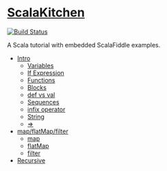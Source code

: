 # [ScalaKitchen](https://scalataiwan.github.io/ScalaKitchen/)

[![Build Status](https://travis-ci.org/ScalaTaiwan/ScalaKitchen.svg?branch=master)](https://travis-ci.org/ScalaTaiwan/ScalaKitchen)

A Scala tutorial with embedded ScalaFiddle examples.

* [Intro](https://scalataiwan.github.io/ScalaKitchen/)
    * [Variables](https://scalataiwan.github.io/ScalaKitchen/#variables)
    * [If Expression](https://scalataiwan.github.io/ScalaKitchen/#if-expression)
    * [Functions](https://scalataiwan.github.io/ScalaKitchen/#functions)
    * [Blocks](https://scalataiwan.github.io/ScalaKitchen/#blocks)
    * [def vs val](https://scalataiwan.github.io/ScalaKitchen/#def-vs-val)
    * [Sequences](https://scalataiwan.github.io/ScalaKitchen/#sequences)
    * [infix operator](https://scalataiwan.github.io/ScalaKitchen/#infix-operator)
    * [String](https://scalataiwan.github.io/ScalaKitchen/#string)
    * [=>](https://scalataiwan.github.io/ScalaKitchen/#section)
* [map/flatMap/filter](https://scalataiwan.github.io/ScalaKitchen/map.html)
    * [map](https://scalataiwan.github.io/ScalaKitchen/map.html#map)
    * [flatMap](https://scalataiwan.github.io/ScalaKitchen/map.html#flatmap)
    * [filter](https://scalataiwan.github.io/ScalaKitchen/map.html#filter)
* [Recursive](https://scalataiwan.github.io/ScalaKitchen/recursive.html)
